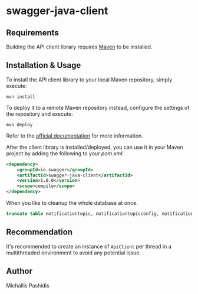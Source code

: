 # swagger-java-client

## Requirements

Building the API client library requires [Maven](https://maven.apache.org/) to be installed.

## Installation & Usage

To install the API client library to your local Maven repository, simply execute:

```shell
mvn install
```

To deploy it to a remote Maven repository instead, configure the settings of the repository and execute:

```shell
mvn deploy
```

Refer to the [official documentation](https://maven.apache.org/plugins/maven-deploy-plugin/usage.html) for more information.

After the client library is installed/deployed, you can use it in your Maven project by adding the following to your *pom.xml*:

```xml
<dependency>
    <groupId>io.swagger</groupId>
    <artifactId>swagger-java-client</artifactId>
    <version>1.0.0</version>
    <scope>compile</scope>
</dependency>

```

When you like to cleanup the whole database at once.
```sql
truncate table notificationtopic, notificationtopicconfig, notificationtopicpreference, softwarecomponent, supportedcommchannel, supportedlanguage, theme, usercontactdetail, usernotificationprofile;
```

## Recommendation

It's recommended to create an instance of `ApiClient` per thread in a multithreaded environment to avoid any potential issue.

## Author
Michallis Pashidis